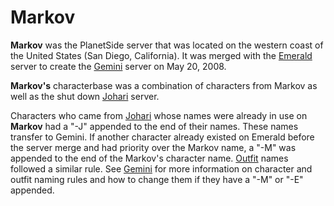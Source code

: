 # Markov

**Markov** was the PlanetSide server that was located on the western coast of
the United States (San Diego, California). It was merged with the
[Emerald](Emerald.md) server to create the [Gemini](Gemini.md) server on May
20, 2008.

**Markov's** characterbase was a combination of characters from Markov as well
as the shut down [Johari](Johari.md) server.

Characters who came from [Johari](Johari.md) whose names were already in use on
**Markov** had a "-J" appended to the end of their names. These names transfer
to Gemini. If another character already existed on Emerald before the server
merge and had priority over the Markov name, a "-M" was appended to the end of
the Markov's character name. [Outfit](../../terminology/Outfit.md) names followed a
similar rule. See [Gemini](Gemini.md) for more information on character and
outfit naming rules and how to change them if they have a "-M" or "-E" appended.